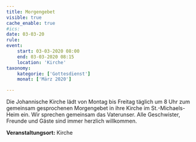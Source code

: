 ```yaml
---
title: Morgengebet
visible: true
cache_enable: true
#ics: 
date: 03-03-20
rule: 
event:
	start: 03-03-2020 08:00
	end: 03-03-2020 08:15
	location: 'Kirche'
taxonomy:
	kategorie: ['Gottesdienst']
	monat: ['März 2020']

---
```

Die Johannische Kirche lädt von Montag bis Freitag täglich um 8 Uhr zum gemeinsam gesprochenen Morgengebet in ihre Kirche im St.-Michaels-Heim ein. Wir sprechen gemeinsam das Vaterunser. Alle Geschwister, Freunde und Gäste sind immer herzlich willkommen.



**Veranstaltungsort:** Kirche

